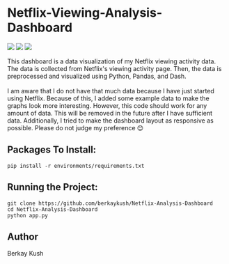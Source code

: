 # Netflix-Viewing-Analysis-Dashboard
![](https://img.shields.io/badge/Programming_Language-Python-blue.svg)
![](https://img.shields.io/badge/Python_Version-3.11.0-brown.svg)
![](https://img.shields.io/badge/Status-Complete-green.svg)

<p>
  This dashboard is a data visualization of my Netflix viewing activity data.
  The data is collected from Netflix's viewing activity page.
  Then, the data is preprocessed and visualized using Python, Pandas, and Dash.
  <br>
  <br>
  I am aware that I do not have that much data because I have just started using Netflix.
  Because of this, I added some example data to make the graphs look more interesting.
  However, this code should work for any amount of data.
  This will be removed in the future after I have sufficient data.
  Additionally, I tried to make the dashboard layout as responsive as possible.
  Please do not judge my preference 😊
</p>

## Packages To Install:
```
pip install -r environments/requirements.txt
```

## Running the Project:
```
git clone https://github.com/berkaykush/Netflix-Analysis-Dashboard
cd Netflix-Analysis-Dashboard
python app.py
```

## Author
Berkay Kush
